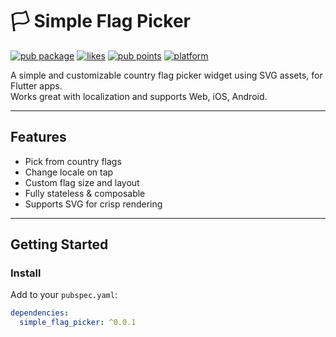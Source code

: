 # 🏳️ Simple Flag Picker

[![pub package](https://img.shields.io/pub/v/simple_flag_picker.svg)](https://pub.dev/packages/simple_flag_picker)
[![likes](https://badges.bar/simple_flag_picker/likes)](https://pub.dev/packages/simple_flag_picker/score)
[![pub points](https://badges.bar/simple_flag_picker/pub%20points)](https://pub.dev/packages/simple_flag_picker/score)
[![platform](https://img.shields.io/badge/platform-Flutter-blue)](https://flutter.dev)

A simple and customizable country flag picker widget using SVG assets, for Flutter apps.  
Works great with localization and supports Web, iOS, Android.

---

## Features

-  Pick from country flags
-  Change locale on tap
-  Custom flag size and layout
-  Fully stateless & composable
-  Supports SVG for crisp rendering

---

## Getting Started

### Install

Add to your `pubspec.yaml`:

```yaml
dependencies:
  simple_flag_picker: ^0.0.1